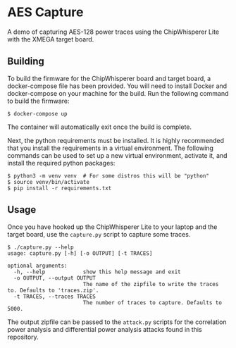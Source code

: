 AES Capture
===========

A demo of capturing AES-128 power traces using the ChipWhisperer Lite with the XMEGA target board.

Building
--------

To build the firmware for the ChipWhisperer board and target board, a docker-compose file has been provided. You will need to install Docker and docker-compose on your machine for the build. Run the following command to build the firmware:

```shell
$ docker-compose up
```

The container will automatically exit once the build is complete.

Next, the python requirements must be installed. It is highly recommended that you install the requirements in a virtual environment. The following commands can be used to set up a new virtual environment, activate it, and install the required python packages:

```shell
$ python3 -m venv venv  # For some distros this will be "python"
$ source venv/bin/activate
$ pip install -r requirements.txt
```

Usage
-----

Once you have hooked up the ChipWhisperer Lite to your laptop and the target board, use the `capture.py` script to capture some traces.

```shell
$ ./capture.py --help
usage: capture.py [-h] [-o OUTPUT] [-t TRACES]

optional arguments:
  -h, --help            show this help message and exit
  -o OUTPUT, --output OUTPUT
                        The name of the zipfile to write the traces to. Defaults to 'traces.zip'.
  -t TRACES, --traces TRACES
                        The number of traces to capture. Defaults to 5000.
```

The output zipfile can be passed to the `attack.py` scripts for the correlation power analysis and differential power analysis attacks found in this repository.